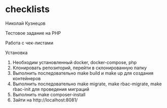 # checklists

Николай Кузнецов

Тестовое задание на PHP

Работа с чек-листами

Установка
1) Необходим установленный docker, docker-compose, php
2) Клонировать репозиторий, перейти в склонированную папку
3) Выполнить последовательно make build и make up для создания контейнеров
4) Выполнить последовательно make migrate, make rbac-migrate, make rbac-init для проведения миграций
5) Выполнить make composer-install
6) Зайти на http://localhost:8081/